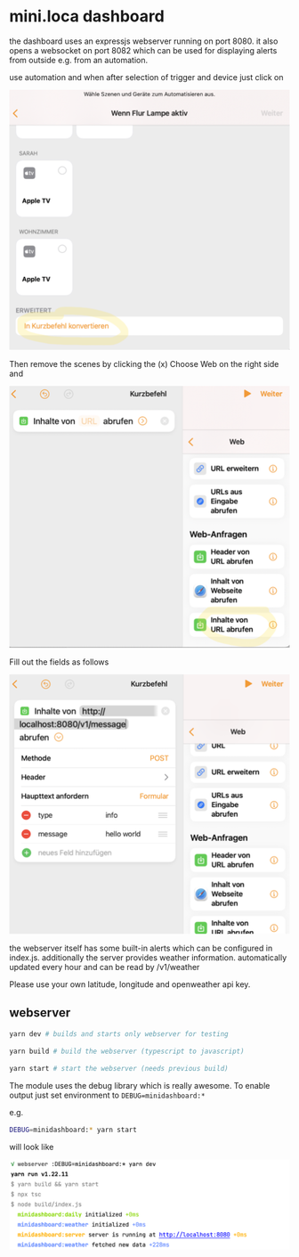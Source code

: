 # mini.loca dashboard

the dashboard uses an expressjs webserver running on port 8080. 
it also opens a websocket on port 8082 which can be used for displaying alerts from outside
e.g. from an automation.

use automation and when after selection of trigger and device
just click on 

![](./screens/home1.png)  

Then remove the scenes by clicking the (x)
Choose Web on the right side and

![](./screens/home2.png)

Fill out the fields as follows  

![](./screens/home3.png)


the webserver itself has some built-in alerts which can be configured in index.js.
additionally the server provides weather information. automatically updated every hour
and can be read by /v1/weather

Please use your own latitude, longitude and openweather api key.


## webserver

```bash
yarn dev # builds and starts only webserver for testing
```

```bash
yarn build # build the webserver (typescript to javascript)
```

```bash
yarn start # start the webserver (needs previous build)
```

The module uses the debug library which is really awesome.
To enable output just set environment to `DEBUG=minidashboard:*`

e.g. 
```bash
DEBUG=minidashboard:* yarn start
```

will look like  

![](./screens/debug.png)
